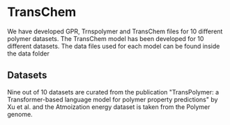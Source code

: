 # TransChem

We have developed GPR, Trnspolymer and TransChem files for 10 different polymer datasets. 
The TransChem model has been developed for 10 different datasets. The data files used for each model can be found inside the data folder


## Datasets

Nine out of 10 datasets are curated from the publication "TransPolymer: a Transformer-based language model for polymer property predictions"  by Xu et al. and the Atmoization energy dataset is taken from the Polymer genome.
